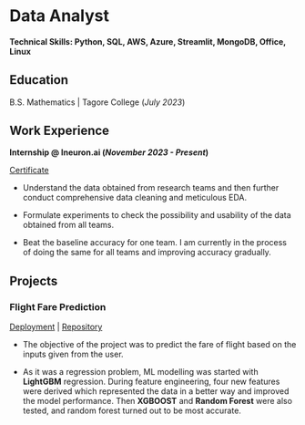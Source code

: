 # Data Analyst

#### Technical Skills: Python, SQL, AWS, Azure, Streamlit, MongoDB, Office, Linux

## Education			        		
B.S. Mathematics | Tagore College (_July 2023_)

## Work Experience
**Internship @ Ineuron.ai (_November 2023 - Present_)**

[Certificate](/assets/FlightFareCertificate.pdf)

- Understand the data obtained from research teams and then further conduct comprehensive data cleaning and meticulous EDA. 

- Formulate experiments to check the possibility and usability of the data obtained from all teams. 

- Beat the baseline accuracy for one team. I am currently in the process of doing the same for all teams and improving accuracy gradually. 

## Projects
### Flight Fare Prediction
[Deployment](https://flight-fare.streamlit.app) | 
[Repository](https://github.com/ganeshss0/flight-fare-prediction)

* The objective of the project was to predict the fare of flight based on the inputs given from the user. 

* As it was a regression problem, ML modelling was started with **LightGBM** regression. During feature engineering, four new features were derived which represented the data in a better way and improved the model performance. Then **XGBOOST** and **Random Forest** were also tested, and random forest turned out to be most accurate. 

